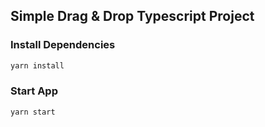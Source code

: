 ## Simple Drag & Drop Typescript Project


### Install Dependencies

```bash
yarn install
```
### Start App

```bash
yarn start
```
